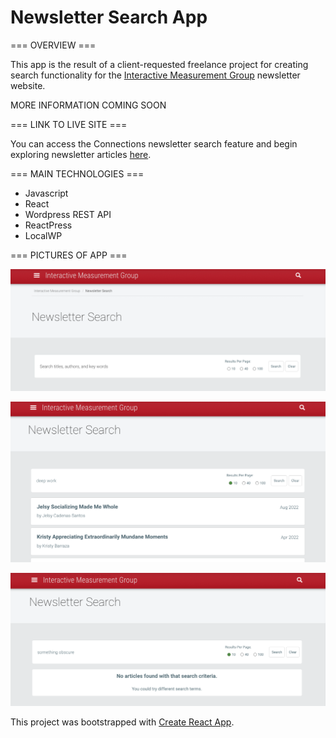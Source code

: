 # Newsletter Search App

=== OVERVIEW ===

This app is the result of a client-requested freelance project for creating search functionality for the [Interactive Measurement Group](https://img.faculty.unlv.edu/lab/) newsletter website.

MORE INFORMATION COMING SOON

=== LINK TO LIVE SITE ===

You can access the Connections newsletter search feature and begin exploring newsletter articles [here](https://img.faculty.unlv.edu/lab/newsletter-search/).


=== MAIN TECHNOLOGIES ===

- Javascript
- React
- Wordpress REST API
- ReactPress
- LocalWP


=== PICTURES OF APP ===

![search-page](./README-images/search-page.png)

![search-results](./README-images/search-results.png)

![no-results](./README-images/no-results.png)


This project was bootstrapped with [Create React App](https://github.com/facebook/create-react-app).
